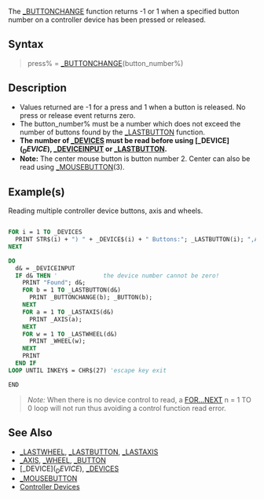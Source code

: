 The [_BUTTONCHANGE](_BUTTONCHANGE) function returns -1 or 1 when a specified button number on a controller device has been pressed or released.

## Syntax

> press% = [_BUTTONCHANGE](_BUTTONCHANGE)(button_number%)

## Description

* Values returned are -1 for a press and 1 when a button is released. No press or release event returns zero.
* The button_number% must be a number which does not exceed the number of buttons found by the [_LASTBUTTON](_LASTBUTTON) function.
* **The number of [_DEVICES](_DEVICES) must be read before using [_DEVICE$](_DEVICE$), [_DEVICEINPUT](_DEVICEINPUT) or [_LASTBUTTON](_LASTBUTTON).**
* **Note:** The center mouse button is button number 2. Center can also be read using  [_MOUSEBUTTON](_MOUSEBUTTON)(3).

## Example(s)

Reading multiple controller device buttons, axis and wheels.

```vb

FOR i = 1 TO _DEVICES
  PRINT STR$(i) + ") " + _DEVICE$(i) + " Buttons:"; _LASTBUTTON(i); ",Axis:"; _LASTAXIS(i); ",Wheel:"; _LASTWHEEL(i)
NEXT

DO
  d& = _DEVICEINPUT
  IF d& THEN '             the device number cannot be zero!
    PRINT "Found"; d&;
    FOR b = 1 TO _LASTBUTTON(d&)
      PRINT _BUTTONCHANGE(b); _BUTTON(b);
    NEXT
    FOR a = 1 TO _LASTAXIS(d&)
      PRINT _AXIS(a);
    NEXT
    FOR w = 1 TO _LASTWHEEL(d&)
      PRINT _WHEEL(w);
    NEXT
    PRINT
  END IF
LOOP UNTIL INKEY$ = CHR$(27) 'escape key exit

END 

```
> *Note:* When there is no device control to read, a [FOR...NEXT](FOR...NEXT) n = 1 TO 0 loop will not run thus avoiding a control function read error.

## See Also

* [_LASTWHEEL](_LASTWHEEL), [_LASTBUTTON](_LASTBUTTON), [_LASTAXIS](_LASTAXIS)
* [_AXIS](_AXIS), [_WHEEL](_WHEEL), [_BUTTON](_BUTTON)
* [_DEVICE$](_DEVICE$), [_DEVICES](_DEVICES)
* [_MOUSEBUTTON](_MOUSEBUTTON)
* [Controller Devices](Controller-Devices)
